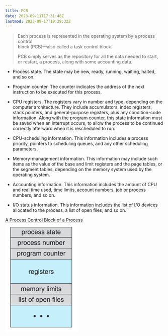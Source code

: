 ```yaml
---
title: PCB
date: 2023-09-11T17:31:48Z
lastmod: 2023-09-17T19:29:32Z
---
```


> Each process is represented in the operating system by a process control\
> block (PCB)—also called a task control block.
>
> PCB simply serves as the repository for all the data needed to start,\
> or restart, a process, along with some accounting data.

* Process state. The state may be new, ready, running, waiting, halted, and so on.

* Program counter. The counter indicates the address of the next instruction to be executed for this process.

* CPU registers. The registers vary in number and type, depending on the computer architecture. They include accumulators, index registers, stack pointers, and general-purpose registers, plus any condition-code information. Along with the program counter, this state information must be saved when an interrupt occurs, to allow the process to be continued correctly afterward when it is rescheduled to run.

* CPU-scheduling information. This information includes a process priority, pointers to scheduling queues, and any other scheduling parameters.

* Memory-management information. This information may include such items as the value of the base and limit registers and the page tables, or the segment tables, depending on the memory system used by the operating system.

* Accounting information. This information includes the amount of CPU and real time used, time limits, account numbers, job or process numbers, and so on.

* I/O status information. This information includes the list of I/O devices allocated to the process, a list of open files, and so on.

[A Process Control Block of a Process](assets/Abraham-Silberschatz-Operating-System-Concepts-10th-2018-20230917173659-aljli44.pdf#page=147)\
​![](assets/Abraham-Silberschatz-Operating-System-Concepts-10th-2018-P147-20230917192803-20230917192803-seug4u6.png)​
